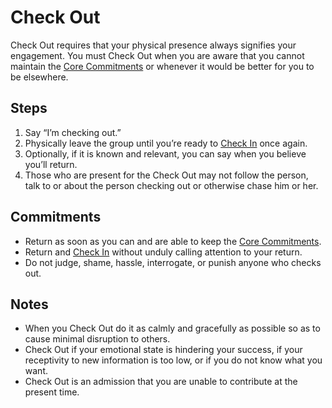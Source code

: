 # Check Out
Check Out requires that your physical presence always signifies your engagement. You must Check Out when you are aware that you cannot maintain the [Core Commitments](../corecommitments.md) or whenever it would be better for you to be elsewhere.

## Steps
1. Say “I’m checking out.”
2. Physically leave the group until you’re ready to [Check In](checkin.md) once again.
3. Optionally, if it is known and relevant, you can say when you believe you’ll return.
4. Those who are present for the Check Out may not follow the person, talk to or about the person
checking out or otherwise chase him or her.

## Commitments
* Return as soon as you can and are able to keep the [Core Commitments](../corecommitments.md).
* Return and [Check In](checkin.md) without unduly calling attention to your return.
* Do not judge, shame, hassle, interrogate, or punish anyone who checks out.

## Notes
* When you Check Out do it as calmly and gracefully as possible so as to cause minimal disruption to others.
* Check Out if your emotional state is hindering your success, if your receptivity to new information is too low, or if you do not know what you want.
* Check Out is an admission that you are unable to contribute at the present time.